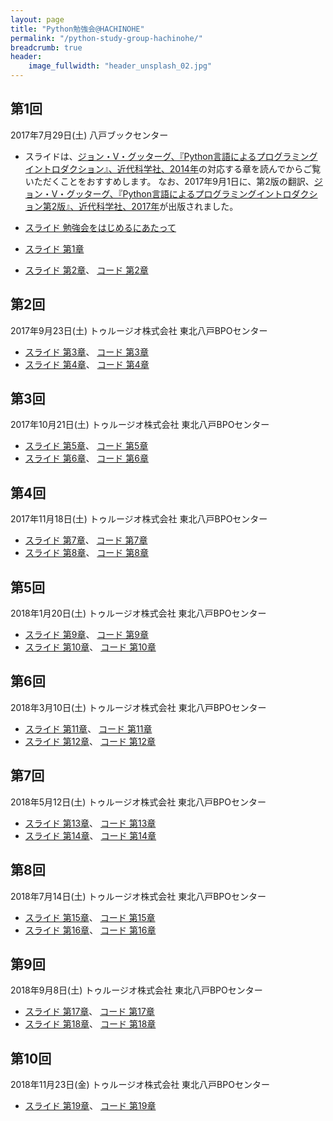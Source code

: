 ```yaml
---
layout: page
title: "Python勉強会@HACHINOHE"
permalink: "/python-study-group-hachinohe/"
breadcrumb: true
header:
    image_fullwidth: "header_unsplash_02.jpg"
---
```


## 第1回
2017年7月29日(土) 八戸ブックセンター

* スライドは、[ジョン・V・グッターグ、『Python言語によるプログラミングイントロダクション』、近代科学社、2014年](http://www.kindaikagaku.co.jp/information/kd0469.htm)の対応する章を読んでからご覧いただくことをおすすめします。
なお、2017年9月1日に、第2版の翻訳、[ジョン・V・グッターグ、『Python言語によるプログラミングイントロダクション第2版』、近代科学社、2017年](http://www.kindaikagaku.co.jp/information/kd0518.htm)が出版されました。

* [スライド 勉強会をはじめるにあたって](/pages/python-study-group-hachinohe/Python-Study-Group-HACHINOHE-00.pdf)
* [スライド 第1章](/pages/python-study-group-hachinohe/Python-Study-Group-HACHINOHE-01.pdf)
* [スライド 第2章](/pages/python-study-group-hachinohe/Python-Study-Group-HACHINOHE-02.pdf)、
[コード 第2章](https://github.com/akokubo/mit600-book-python2-jupyter-notebook/blob/master/%E7%AC%AC02%E7%AB%A0%20Python%E3%81%AE%E6%A6%82%E8%A6%81.ipynb)

## 第2回
2017年9月23日(土) トゥルージオ株式会社 東北八戸BPOセンター

* [スライド 第3章](/pages/python-study-group-hachinohe/Python-Study-Group-HACHINOHE-03.pdf)、
[コード 第3章](https://github.com/akokubo/mit600-book-python2-jupyter-notebook/blob/master/%E7%AC%AC03%E7%AB%A0%20%E7%B0%A1%E5%8D%98%E3%81%AA%E7%AE%97%E8%A1%93%E3%83%97%E3%83%AD%E3%82%B0%E3%83%A9%E3%83%A0.ipynb)
* [スライド 第4章](/pages/python-study-group-hachinohe/Python-Study-Group-HACHINOHE-04.pdf)、
[コード 第4章](https://github.com/akokubo/mit600-book-python2-jupyter-notebook/blob/master/%E7%AC%AC04%E7%AB%A0%20%E9%96%A2%E6%95%B0%E3%80%81%E3%82%B9%E3%82%B3%E3%83%BC%E3%83%97%E3%80%81%E6%8A%BD%E8%B1%A1%E5%8C%96.ipynb)

## 第3回
2017年10月21日(土) トゥルージオ株式会社 東北八戸BPOセンター

* [スライド 第5章](/pages/python-study-group-hachinohe/Python-Study-Group-HACHINOHE-05.pdf)、
[コード 第5章](https://github.com/akokubo/mit600-book-python2-jupyter-notebook/blob/master/%E7%AC%AC05%E7%AB%A0%20%E6%A7%8B%E9%80%A0%E5%9E%8B%E3%80%81%E5%8F%AF%E5%A4%89%E6%80%A7%E3%81%A8%E9%AB%98%E9%9A%8E%E9%96%A2%E6%95%B0.ipynb)
* [スライド 第6章](/pages/python-study-group-hachinohe/Python-Study-Group-HACHINOHE-06.pdf)、
[コード 第6章](https://github.com/akokubo/mit600-book-python2-jupyter-notebook/blob/master/%E7%AC%AC06%E7%AB%A0%20%E3%83%86%E3%82%B9%E3%83%88%E3%81%A8%E3%83%87%E3%83%90%E3%83%83%E3%82%B0.ipynb)

## 第4回
2017年11月18日(土) トゥルージオ株式会社 東北八戸BPOセンター

* [スライド 第7章](/pages/python-study-group-hachinohe/Python-Study-Group-HACHINOHE-07.pdf)、
[コード 第7章](https://github.com/akokubo/mit600-book-python2-jupyter-notebook/blob/master/%E7%AC%AC07%E7%AB%A0%20%E4%BE%8B%E5%A4%96%E3%81%A8%E3%82%A2%E3%82%B5%E3%83%BC%E3%82%B7%E3%83%A7%E3%83%B3.ipynb)
* [スライド 第8章](/pages/python-study-group-hachinohe/Python-Study-Group-HACHINOHE-08.pdf)、
[コード 第8章](https://github.com/akokubo/mit600-book-python2-jupyter-notebook/blob/master/%E7%AC%AC08%E7%AB%A0%20%E3%82%AF%E3%83%A9%E3%82%B9%E3%81%A8%E3%82%AA%E3%83%96%E3%82%B8%E3%82%A7%E3%82%AF%E3%83%88%E6%8C%87%E5%90%91%E3%83%97%E3%83%AD%E3%82%B0%E3%83%A9%E3%83%9F%E3%83%B3%E3%82%B0.ipynb)

## 第5回
2018年1月20日(土) トゥルージオ株式会社 東北八戸BPOセンター

* [スライド 第9章](/pages/python-study-group-hachinohe/Python-Study-Group-HACHINOHE-09.pdf)、
[コード 第9章](https://github.com/akokubo/mit600-book-python2-jupyter-notebook/blob/master/%E7%AC%AC09%E7%AB%A0%20%E8%A8%88%E7%AE%97%E8%A4%87%E9%9B%91%E6%80%A7%E5%85%A5%E9%96%80.ipynb)
* [スライド 第10章](/pages/python-study-group-hachinohe/Python-Study-Group-HACHINOHE-10.pdf)、
[コード 第10章](https://github.com/akokubo/mit600-book-python2-jupyter-notebook/blob/master/%E7%AC%AC10%E7%AB%A0%20%E3%81%84%E3%81%8F%E3%81%A4%E3%81%8B%E3%81%AE%E5%8D%98%E7%B4%94%E3%81%AA%E3%82%A2%E3%83%AB%E3%82%B4%E3%83%AA%E3%82%BA%E3%83%A0.ipynb)

## 第6回
2018年3月10日(土) トゥルージオ株式会社 東北八戸BPOセンター

* [スライド 第11章](/pages/python-study-group-hachinohe/Python-Study-Group-HACHINOHE-11.pdf)、
[コード 第11章](https://github.com/akokubo/mit600-book-python2-jupyter-notebook/blob/master/%E7%AC%AC11%E7%AB%A0%20%E3%83%97%E3%83%AD%E3%83%83%E3%83%88%E3%81%A8%E3%82%AF%E3%83%A9%E3%82%B9.ipynb)
* [スライド 第12章](/pages/python-study-group-hachinohe/Python-Study-Group-HACHINOHE-12.pdf)、
[コード 第12章](https://github.com/akokubo/mit600-book-python2-jupyter-notebook/blob/master/%E7%AC%AC12%E7%AB%A0%20%E7%A2%BA%E7%8E%87%E3%80%81%E7%B5%B1%E8%A8%88%E3%81%A8%E3%83%97%E3%83%AD%E3%82%B0%E3%83%A9%E3%83%A0.ipynb)

## 第7回
2018年5月12日(土) トゥルージオ株式会社 東北八戸BPOセンター

* [スライド 第13章](/pages/python-study-group-hachinohe/Python-Study-Group-HACHINOHE-13.pdf)、
[コード 第13章](https://github.com/akokubo/mit600-book-python2-jupyter-notebook/blob/master/%E7%AC%AC13%E7%AB%A0%20%E3%83%A9%E3%83%B3%E3%83%80%E3%83%A0%E3%82%A6%E3%82%A9%E3%83%BC%E3%82%AF%E3%81%A8%E5%8F%AF%E8%A6%96%E5%8C%96.ipynb)
* [スライド 第14章](/pages/python-study-group-hachinohe/Python-Study-Group-HACHINOHE-14.pdf)、
[コード 第14章](https://github.com/akokubo/mit600-book-python2-jupyter-notebook/blob/master/%E7%AC%AC14%E7%AB%A0%20%E3%83%A2%E3%83%B3%E3%83%86%E3%82%AB%E3%83%AB%E3%83%AD%E3%83%BB%E3%82%B7%E3%83%9F%E3%83%A5%E3%83%AC%E3%83%BC%E3%82%B7%E3%83%A7%E3%83%B3.ipynb)

## 第8回
2018年7月14日(土) トゥルージオ株式会社 東北八戸BPOセンター

* [スライド 第15章](/pages/python-study-group-hachinohe/Python-Study-Group-HACHINOHE-15.pdf)、
[コード 第15章](https://github.com/akokubo/mit600-book-python2-jupyter-notebook/blob/master/%E7%AC%AC15%E7%AB%A0%20%E5%AE%9F%E9%A8%93%E3%83%87%E3%83%BC%E3%82%BF%E3%81%AE%E7%90%86%E8%A7%A3.ipynb)
* [スライド 第16章](/pages/python-study-group-hachinohe/Python-Study-Group-HACHINOHE-16.pdf)、
[コード 第16章](https://github.com/akokubo/mit600-book-python2-jupyter-notebook/blob/master/%E7%AC%AC16%E7%AB%A0%20%E3%81%86%E3%81%9D%E3%80%81%E7%9C%9F%E3%81%A3%E8%B5%A4%E3%81%AA%E3%81%86%E3%81%9D%E3%80%81%E3%81%9D%E3%81%97%E3%81%A6%E7%B5%B1%E8%A8%88.ipynb)

## 第9回
2018年9月8日(土) トゥルージオ株式会社 東北八戸BPOセンター

* [スライド 第17章](/pages/python-study-group-hachinohe/Python-Study-Group-HACHINOHE-17.pdf)、
[コード 第17章](https://github.com/akokubo/mit600-book-python2-jupyter-notebook/blob/master/%E7%AC%AC17%E7%AB%A0%20%E3%83%8A%E3%83%83%E3%83%97%E3%82%B5%E3%83%83%E3%82%AF%E5%95%8F%E9%A1%8C%E3%81%A8%E3%82%B0%E3%83%A9%E3%83%95%E6%9C%80%E9%81%A9%E5%8C%96%E5%95%8F%E9%A1%8C.ipynb)
* [スライド 第18章](/pages/python-study-group-hachinohe/Python-Study-Group-HACHINOHE-18.pdf)、
[コード 第18章](https://github.com/akokubo/mit600-book-python2-jupyter-notebook/blob/master/%E7%AC%AC18%E7%AB%A0%20%E5%8B%95%E7%9A%84%E8%A8%88%E7%94%BB%E6%B3%95.ipynb)

## 第10回
2018年11月23日(金) トゥルージオ株式会社 東北八戸BPOセンター

* [スライド 第19章](/pages/python-study-group-hachinohe/Python-Study-Group-HACHINOHE-19.pdf)、
[コード 第19章](https://github.com/akokubo/mit600-book-python2-jupyter-notebook/blob/master/%E7%AC%AC19%E7%AB%A0%20%E6%A9%9F%E6%A2%B0%E5%AD%A6%E7%BF%92%E3%81%AF%E3%82%84%E3%82%8F%E3%81%8B%E3%82%8A.ipynb)
